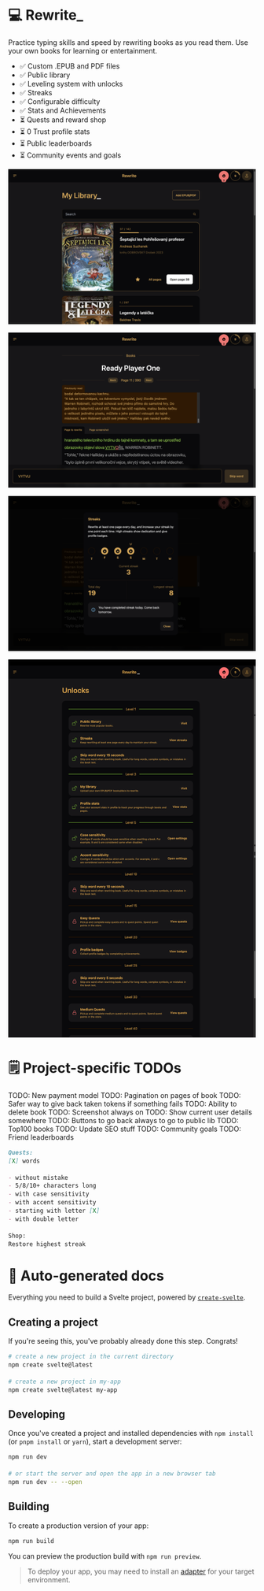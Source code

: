 # 💻 Rewrite\_

Practice typing skills and speed by rewriting books as you read them. Use your own books for learning or entertainment.

- ✅ Custom .EPUB and PDF files
- ✅ Public library
- ✅ Leveling system with unlocks
- ✅ Streaks
- ✅ Configurable difficulty
- ✅ Stats and Achievements
- ⏳ Quests and reward shop
- ⏳ 0 Trust profile stats
- ⏳ Public leaderboards
- ⏳ Community events and goals

![Screenshots](docs/ss1.png)

![Screenshots](docs/ss2.png)

![Screenshots](docs/ss3.png)

![Screenshots](docs/ss4.png)

# 🗒️ Project-specific TODOs

TODO: New payment model
TODO: Pagination on pages of book
TODO: Safer way to give back taken tokens if something fails
TODO: Ability to delete book
TODO: Screenshot always on
TODO: Show current user details somewhere
TODO: Buttons to go back always to go to public lib
TODO: Top100 books
TODO: Update SEO stuff
TODO: Community goals
TODO: Friend leaderboards

```markdown
Quests:
[X] words

- without mistake
- 5/8/10+ characters long
- with case sensitivity
- with accent sensitivity
- starting with letter [X]
- with double letter

Shop:
Restore highest streak
```

# 🤖 Auto-generated docs

Everything you need to build a Svelte project, powered by [`create-svelte`](https://github.com/sveltejs/kit/tree/main/packages/create-svelte).

## Creating a project

If you're seeing this, you've probably already done this step. Congrats!

```bash
# create a new project in the current directory
npm create svelte@latest

# create a new project in my-app
npm create svelte@latest my-app
```

## Developing

Once you've created a project and installed dependencies with `npm install` (or `pnpm install` or `yarn`), start a development server:

```bash
npm run dev

# or start the server and open the app in a new browser tab
npm run dev -- --open
```

## Building

To create a production version of your app:

```bash
npm run build
```

You can preview the production build with `npm run preview`.

> To deploy your app, you may need to install an [adapter](https://kit.svelte.dev/docs/adapters) for your target environment.
